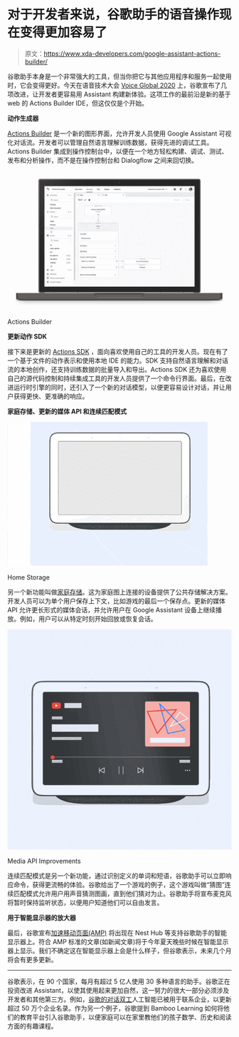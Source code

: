 # 对于开发者来说，谷歌助手的语音操作现在变得更加容易了

> 原文：<https://www.xda-developers.com/google-assistant-actions-builder/>

谷歌助手本身是一个非常强大的工具，但当你把它与其他应用程序和服务一起使用时，它会变得更好。今天在语音技术大会 [Voice Global 2020](https://www.voicesummit.ai/global) 上，谷歌宣布了几项改进，让开发者更容易用 Assistant 构建新体验。这项工作的最前沿是新的基于 web 的 Actions Builder IDE，但这仅仅是个开始。

**动作生成器**

[Actions Builder](https://developers.googleblog.com/2020/06/voice-global-2020-new-improvements-to-core-platform.html) 是一个新的图形界面，允许开发人员使用 Google Assistant 可视化对话流。开发者可以管理自然语言理解训练数据，获得先进的调试工具。Actions Builder 集成到操作控制台中，以便在一个地方轻松构建、调试、测试、发布和分析操作，而不是在操作控制台和 Dialogflow 之间来回切换。

 <picture>![](img/6776ae668964f932b1e0a34b871b3bc4.png)</picture> 

Actions Builder

**更新动作 SDK**

接下来是更新的 [Actions SDK](https://developers.googleblog.com/2020/06/voice-global-2020-new-improvements-to-core-platform.html) ，面向喜欢使用自己的工具的开发人员。现在有了一个基于文件的动作表示和使用本地 IDE 的能力。SDK 支持自然语言理解和对话流的本地创作，还支持训练数据的批量导入和导出。Actions SDK 还为喜欢使用自己的源代码控制和持续集成工具的开发人员提供了一个命令行界面。最后，在改进运行时引擎的同时，还引入了一个新的对话模型，以便更容易设计对话，并让用户获得更快、更准确的响应。

**家庭存储、更新的媒体 API 和连续匹配模式**

 <picture>![](img/3810a659fdf3a77abc7b140adf772c37.png)</picture> 

Home Storage

另一个新功能叫做[家庭存储](https://developers.google.com/assistant/conversational/save-data)。这为家庭图上连接的设备提供了公共存储解决方案。开发人员可以为单个用户保存上下文，比如游戏的最后一个保存点。更新的媒体 API 允许更长形式的媒体会话，并允许用户在 Google Assistant 设备上继续播放。例如，用户可以从特定时刻开始回放或恢复会话。

 <picture>![](img/66508310361a8cd03e11dfb7e02abd70.png)</picture> 

Media API Improvements

连续匹配模式是另一个新功能，通过识别定义的单词和短语，谷歌助手可以立即响应命令，获得更流畅的体验。谷歌给出了一个游戏的例子，这个游戏叫做“猜图”连续匹配模式允许用户用声音猜测图画，直到他们猜对为止。谷歌助手将宣布麦克风将暂时保持监听状态，以便用户知道他们可以自由发言。

**用于智能显示器的放大器**

最后，谷歌宣布[加速移动页面(AMP)](https://developers.google.com/amp) 将出现在 Nest Hub 等支持谷歌助手的智能显示器上。符合 AMP 标准的文章(如新闻文章)将于今年夏天晚些时候在智能显示器上显示。我们不确定这在智能显示器上会是什么样子，但谷歌表示，未来几个月将会有更多更新。

* * *

谷歌表示，在 90 个国家，每月有超过 5 亿人使用 30 多种语言的助手。谷歌正在投资改进 Assistant，以使其使用起来更加自然，这一努力的很大一部分必须涉及开发者和其他第三方。例如，[谷歌的对话双工](https://www.xda-developers.com/tag/googleduplex/)人工智能已被用于联系企业，以更新超过 50 万个企业名录。作为另一个例子，谷歌提到 Bamboo Learning 如何将他们的教育平台引入谷歌助手，以便家庭可以在家里教他们的孩子数学、历史和阅读方面的有趣课程。
